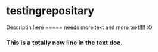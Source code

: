 # testingrepositary
Descriptin here ===== needs more text and more text!!!! :O


### This is a totally new line in the text doc.
